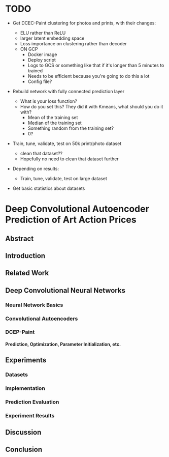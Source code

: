 # TODO
* Get DCEC-Paint clustering for photos and prints, with their changes:
    - ELU rather than ReLU
    - larger latent embedding space
    - Loss importance on clustering rather than decoder
    - ON GCP
        + Docker image
        + Deploy script
        + Logs to GCS or something like that if it's longer than 5 minutes to trained
        + Needs to be efficient because you're going to do this a lot
        + Config file?

* Rebuild network with fully connected prediction layer
    - What is your loss function?
    - How do you set this? They did it with Kmeans, what should you do it with?
        + Mean of the training set
        + Median of the training set
        + Something random from the training set?
        + 0?

* Train, tune, validate, test on 50k print/photo dataset
    - clean that dataset??
    - Hopefully no need to clean that dataset further

* Depending on results:
    * Train, tune, validate, test on large dataset

* Get basic statistics about datasets

# Deep Convolutional Autoencoder Prediction of Art Action Prices

## Abstract
<!-- TODO Write this after you finish the paper -->

## Introduction
<!-- This is where your state the motivation -->
<!-- contributions to the field -->

## Related Work
<!-- DCN efforts, specifically deep clustering, like DEC, DCEC, DCEC-Paint -->
<!-- TODO Efforts to quantify art prices, especially using extracted, not learned features -->

## Deep Convolutional Neural Networks
<!-- Motivation for what NNs offer in general -->
<!-- What do NN offer to image problems -->
<!-- What do they offer to this specific problem -->

### Neural Network Basics
<!-- How and why do NNs work -->

### Convolutional Autoencoders
<!-- What are convolutional NNs, and how to they build on traditional NN? -->

### DCEP-Paint
<!-- Specifics of this algorithm   -->

#### Prediction, Optimization, Parameter Initialization, etc.
<!-- Methods go here -->

## Experiments

### Datasets
<!-- Explain the following: -->
<!-- Data Acquisition -->
<!-- Data Cleaning -->
<!-- Data Preprocessing -->
<!-- Exploratory Statistics -->

### Implementation
<!-- How long was the model trained, on what architecture, how many iterations, etc -->

### Prediction Evaluation
<!-- How did we evaluate the model's performance -->
<!-- Comparison to the estimate for the painting. Those are the experts -->
<!-- Comparison to alternative methods? What would those be? Is there precedence? -->
<!-- Color Pallete, smoothness, brightness, and portrait scores -->

### Experiment Results
<!-- What did we see? -->

## Discussion
<!-- Why did we see it? -->

## Conclusion
